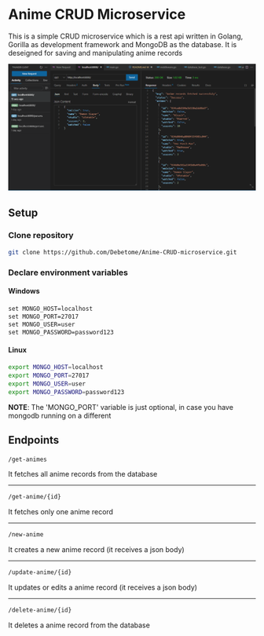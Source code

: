 # Anime CRUD Microservice

This is a simple CRUD microservice which is a rest api written in Golang, Gorilla as development framework and MongoDB as the database. It is deseigned for saving and manipulating anime records

![Real File](https://raw.githubusercontent.com/Debetome/Anime-CRUD-microservice/master/assets/records.png)

## Setup

### Clone repository

```Bash
git clone https://github.com/Debetome/Anime-CRUD-microservice.git
```

### Declare environment variables

#### Windows

```Batch
set MONGO_HOST=localhost
set MONGO_PORT=27017
set MONGO_USER=user
set MONGO_PASSWORD=password123
```

#### Linux

```Bash
export MONGO_HOST=localhost
export MONGO_PORT=27017
export MONGO_USER=user
export MONGO_PASSWORD=password123
```

**NOTE**: The 'MONGO_PORT' variable is just optional, in case you have mongodb running on a different

## Endpoints


```Bash
/get-animes           
```
It fetches all anime records from the database

---

```Bash
/get-anime/{id}      
```
It fetches only one anime record

---

```Bash
/new-anime
```
It creates a new anime record (it receives a json body)

---

```Bash
/update-anime/{id}
```
It updates or edits a anime record (it receives a json body)

---

```Bash
/delete-anime/{id}
```
It deletes a anime record from the database